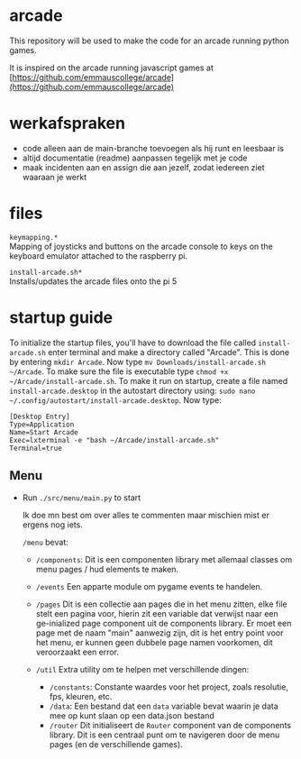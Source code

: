 # arcade

This repository will be used to make the code for an arcade running python games.

It is inspired on the arcade running javascript games at [https://github.com/emmauscollege/arcade](https://github.com/emmauscollege/arcade)

# werkafspraken

-   code alleen aan de main-branche toevoegen als hij runt en leesbaar is
-   altijd documentatie (readme) aanpassen tegelijk met je code
-   maak incidenten aan en assign die aan jezelf, zodat iedereen ziet waaraan je werkt

# files

`keymapping.*`<br>
Mapping of joysticks and buttons on the arcade console to keys on the keyboard emulator attached to the raspberry pi.

`install-arcade.sh*`<br>
Installs/updates the arcade files onto the pi 5

# startup guide

To initialize the startup files, you'll have to download the file called `install-arcade.sh` enter terminal and make a directory called "Arcade". This is done by entering `mkdir Arcade`. Now type `mv Downloads/install-arcade.sh ~/Arcade`. To make sure the file is executable type `chmod +x ~/Arcade/install-arcade.sh`. To make it run on startup, create a file named `install-arcade.desktop` in the autostart directory using: `sudo nano ~/.config/autostart/install-arcade.desktop`. Now type:

```
[Desktop Entry]
Type=Application
Name=Start Arcade
Exec=lxterminal -e "bash ~/Arcade/install-arcade.sh"
Terminal=true
```

## Menu

-   Run `./src/menu/main.py` to start

    Ik doe mn best om over alles te commenten maar mischien mist er ergens nog iets.

    `/menu` bevat:

    -   `/components`: Dit is een componenten library met allemaal classes om menu pages / hud elements te maken.
    -   `/events` Een apparte module om pygame events te handelen.
    -   `/pages` Dit is een collectie aan pages die in het menu zitten, elke file stelt een pagina voor, hierin zit een variable dat verwijst naar een ge-inialized page component uit de components library. Er moet een page met de naam "main" aanwezig zijn, dit is het entry point voor het menu, er kunnen geen dubbele page namen voorkomen, dit veroorzaakt een error.

    -   `/util` Extra utility om te helpen met verschillende dingen:
        -   `/constants`: Constante waardes voor het project, zoals resolutie, fps, kleuren, etc.
        -   `/data`: Een bestand dat een `data` variable bevat waarin je data mee op kunt slaan op een data.json bestand
        -   `/router` Dit initialiseert de `Router` component van de components library. Dit is een centraal punt om te navigeren door de menu pages (en de verschillende games).

